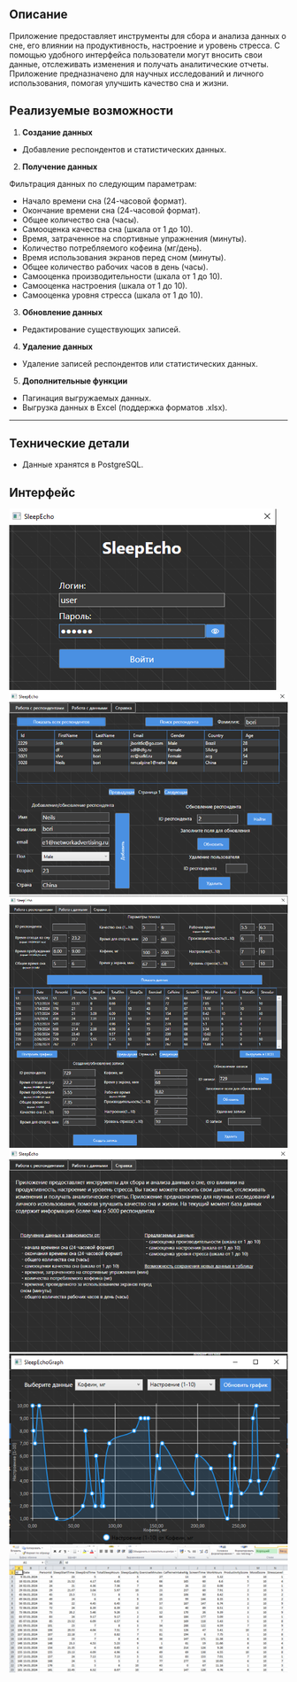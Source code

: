 ## Описание

Приложение предоставляет инструменты для сбора и анализа данных о сне, его влиянии на продуктивность, настроение и уровень стресса. С помощью удобного интерфейса пользователи могут вносить свои данные, отслеживать изменения и получать аналитические отчеты. Приложение предназначено для научных исследований и личного использования, помогая улучшить качество сна и жизни.

## Реализуемые возможности

1. **Создание данных**
- Добавление респондентов и статистических данных.

2. **Получение данных**

 Фильтрация данных по следующим параметрам:
 - Начало времени сна (24-часовой формат).
 - Окончание времени сна (24-часовой формат).
 - Общее количество сна (часы).
 - Самооценка качества сна (шкала от 1 до 10).
 - Время, затраченное на спортивные упражнения (минуты).
 - Количество потребляемого кофеина (мг/день).
 - Время использования экранов перед сном (минуты).
 - Общее количество рабочих часов в день (часы).
 - Самооценка производительности (шкала от 1 до 10).
 - Самооценка настроения (шкала от 1 до 10).
 - Самооценка уровня стресса (шкала от 1 до 10).

3. **Обновление данных**
- Редактирование существующих записей.

4. **Удаление данных**
- Удаление записей респондентов или статистических данных.

5. **Дополнительные функции**
- Пагинация выгружаемых данных.
- Выгрузка данных в Excel (поддержка форматов .xlsx).

---

## Технические детали
- Данные хранятся в PostgreSQL.


## Интерфейс

![Стартовое окно](/screen/start.png)
![Работа с респондентами](/screen/respondents.png)
![Работа с данными](/screen/data.png)
![Справка](/screen/question.png)
![Графики](/screen/graph.png)
![Данные в excel](/screen/excel.png)



